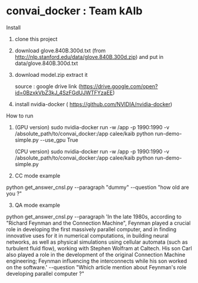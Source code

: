# convai_docker : Team kAIb

Install 

1) clone this project
2) download glove.840B.300d.txt (from http://nlp.stanford.edu/data/glove.840B.300d.zip) and put in data/glove.840B.300d.txt
3) download model.zip extract it
    
    source : google drive link (https://drive.google.com/open?id=0BzxkVbZ3kJ_4SzFGdUJWTFYzaEE)

4) install nvidia-docker ( https://github.com/NVIDIA/nvidia-docker)

How to run

1) (GPU version)
sudo nvidia-docker run -w /app -p 1990:1990 -v /absolute_path/to/convai_docker:/app calee/kaib python run-demo-simple.py --use_gpu True

   (CPU version)
sudo nvidia-docker run -w /app -p 1990:1990 -v /absolute_path/to/convai_docker:/app calee/kaib python run-demo-simple.py 

2) CC mode example

python get_answer_cnsl.py --paragraph "dummy" --question "how old are you ?"

3) QA mode example

python get_answer_cnsl.py --paragraph 'In the late 1980s, according to "Richard Feynman and the Connection Machine", Feynman played a crucial role in developing the first massively parallel computer, and in finding innovative uses for it in numerical computations, in building neural networks, as well as physical simulations using cellular automata (such as turbulent fluid flow), working with Stephen Wolfram at Caltech. His son Carl also played a role in the development of the original Connection Machine engineering; Feynman influencing the interconnects while his son worked on the software.' --question "Which article mention about Feynman's role developing parallel computer ?"
